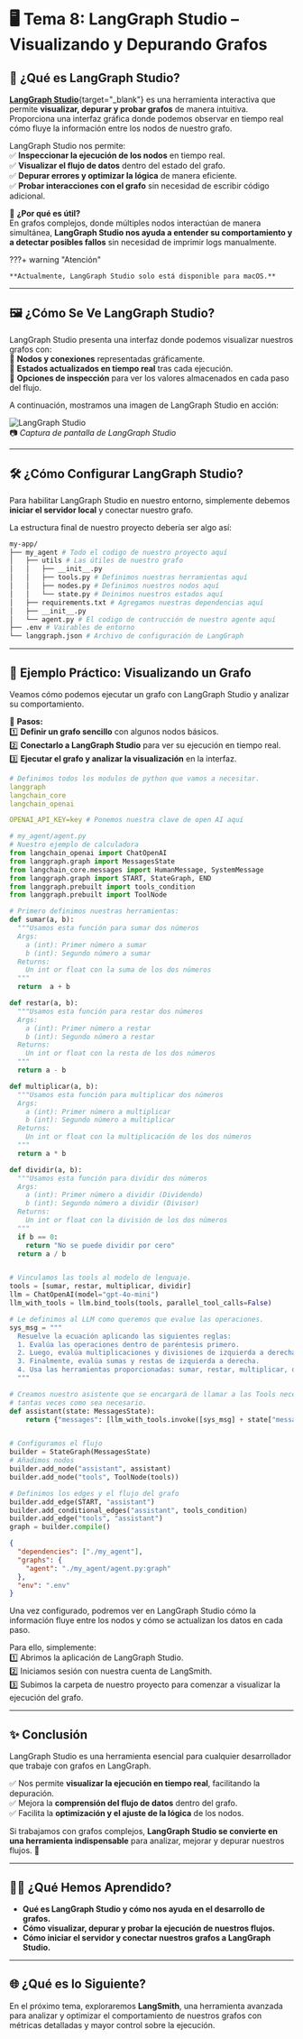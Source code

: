 # 🖥️ Tema 8: LangGraph Studio – Visualizando y Depurando Grafos  

## 🌟 ¿Qué es LangGraph Studio?  

[**LangGraph Studio**](https://github.com/langchain-ai/langgraph-studio){target="_blank"} es una herramienta interactiva que permite **visualizar, depurar y probar grafos** de manera intuitiva.  
Proporciona una interfaz gráfica donde podemos observar en tiempo real cómo fluye la información entre los nodos de nuestro grafo.  

LangGraph Studio nos permite:  
✅ **Inspeccionar la ejecución de los nodos** en tiempo real.  
✅ **Visualizar el flujo de datos** dentro del estado del grafo.  
✅ **Depurar errores y optimizar la lógica** de manera eficiente.  
✅ **Probar interacciones con el grafo** sin necesidad de escribir código adicional.  

🔹 **¿Por qué es útil?**  
En grafos complejos, donde múltiples nodos interactúan de manera simultánea, **LangGraph Studio nos ayuda a entender su comportamiento y a detectar posibles fallos** sin necesidad de imprimir logs manualmente.  

???+ warning "Atención"

    **Actualmente, LangGraph Studio solo está disponible para macOS.**


---

## 🖼️ ¿Cómo Se Ve LangGraph Studio?  

LangGraph Studio presenta una interfaz donde podemos visualizar nuestros grafos con:  
🔹 **Nodos y conexiones** representadas gráficamente.  
🔹 **Estados actualizados en tiempo real** tras cada ejecución.  
🔹 **Opciones de inspección** para ver los valores almacenados en cada paso del flujo.  

A continuación, mostramos una imagen de LangGraph Studio en acción:  

![LangGraph Studio](../assets/img/curso2/tema8/image.gif)  
📷 *Captura de pantalla de LangGraph Studio*  

---

## 🛠️ ¿Cómo Configurar LangGraph Studio?  

Para habilitar LangGraph Studio en nuestro entorno, simplemente debemos **iniciar el servidor local** y conectar nuestro grafo.  

La estructura final de nuestro proyecto debería ser algo así:

```bash title="Estrutura de archivos"
my-app/
├── my_agent # Todo el codigo de nuestro proyecto aquí
│   ├── utils # Las útiles de nuestro grafo
│   │   ├── __init__.py
│   │   ├── tools.py # Definimos nuestras herramientas aquí
│   │   ├── nodes.py # Definimos nuestros nodos aquí
│   │   └── state.py # Deinimos nuestros estados aquí
│   ├── requirements.txt # Agregamos nuestras dependencias aquí
│   ├── __init__.py
│   └── agent.py # El codigo de contrucción de nuestro agente aquí
├── .env # Vairables de entorno
└── langgraph.json # Archivo de configuración de LangGraph
```

---

## 🎯 Ejemplo Práctico: Visualizando un Grafo  

Veamos cómo podemos ejecutar un grafo con LangGraph Studio y analizar su comportamiento.  

📌 **Pasos:**  
1️⃣ **Definir un grafo sencillo** con algunos nodos básicos.  
2️⃣ **Conectarlo a LangGraph Studio** para ver su ejecución en tiempo real.  
3️⃣ **Ejecutar el grafo y analizar la visualización** en la interfaz.  

```yaml title="requirements.txt"
# Definimos todos los modulos de python que vamos a necesitar.
langgraph
langchain_core
langchain_openai
```

```yaml title=".env"
OPENAI_API_KEY=key # Ponemos nuestra clave de open AI aquí
```

```python title="agent.py"
# my_agent/agent.py
# Nuestro ejemplo de calculadora
from langchain_openai import ChatOpenAI
from langgraph.graph import MessagesState
from langchain_core.messages import HumanMessage, SystemMessage
from langgraph.graph import START, StateGraph, END
from langgraph.prebuilt import tools_condition
from langgraph.prebuilt import ToolNode

# Primero definimos nuestras herramientas:
def sumar(a, b):
  """Usamos esta función para sumar dos números
  Args:
    a (int): Primer número a sumar
    b (int): Segundo número a sumar
  Returns:
    Un int or float con la suma de los dos números
  """
  return  a + b

def restar(a, b):
  """Usamos esta función para restar dos números
  Args:
    a (int): Primer número a restar
    b (int): Segundo número a restar
  Returns:
    Un int or float con la resta de los dos números
  """
  return a - b

def multiplicar(a, b):
  """Usamos esta función para multiplicar dos números
  Args:
    a (int): Primer número a multiplicar
    b (int): Segundo número a multiplicar
  Returns:
    Un int or float con la multiplicación de los dos números
  """
  return a * b

def dividir(a, b):
  """Usamos esta función para dividir dos números
  Args:
    a (int): Primer número a dividir (Dividendo)
    b (int): Segundo número a dividir (Divisor)
  Returns:
    Un int or float con la división de los dos números
  """
  if b == 0:
    return "No se puede dividir por cero"
  return a / b


# Vinculamos las tools al modelo de lenguaje.
tools = [sumar, restar, multiplicar, dividir]
llm = ChatOpenAI(model="gpt-4o-mini")
llm_with_tools = llm.bind_tools(tools, parallel_tool_calls=False)

# Le definimos al LLM como queremos que evalue las operaciones.
sys_msg = """
  Resuelve la ecuación aplicando las siguientes reglas:
  1. Evalúa las operaciones dentro de paréntesis primero.
  2. Luego, evalúa multiplicaciones y divisiones de izquierda a derecha.
  3. Finalmente, evalúa sumas y restas de izquierda a derecha.
  4. Usa las herramientas proporcionadas: sumar, restar, multiplicar, dividir.
  """

# Creamos nuestro asistente que se encargará de llamar a las Tools necesarias
# tantas veces como sea necesario.
def assistant(state: MessagesState):
    return {"messages": [llm_with_tools.invoke([sys_msg] + state["messages"])]}


# Configuramos el flujo
builder = StateGraph(MessagesState)
# Añadimos nodos
builder.add_node("assistant", assistant)
builder.add_node("tools", ToolNode(tools))

# Definimos los edges y el flujo del grafo
builder.add_edge(START, "assistant")
builder.add_conditional_edges("assistant", tools_condition)
builder.add_edge("tools", "assistant")
graph = builder.compile()
```

```json title="langgraph.json"
{
  "dependencies": ["./my_agent"],
  "graphs": {
    "agent": "./my_agent/agent.py:graph"
  },
  "env": ".env"
}
```

Una vez configurado, podremos ver en LangGraph Studio cómo la información fluye entre los nodos y cómo se actualizan los datos en cada paso.

Para ello, simplemente:  
1️⃣ Abrimos la aplicación de LangGraph Studio.  
2️⃣ Iniciamos sesión con nuestra cuenta de LangSmith.  
3️⃣ Subimos la carpeta de nuestro proyecto para comenzar a visualizar la ejecución del grafo.  


---

## ✨ Conclusión  

LangGraph Studio es una herramienta esencial para cualquier desarrollador que trabaje con grafos en LangGraph.  

✅ Nos permite **visualizar la ejecución en tiempo real**, facilitando la depuración.  
✅ Mejora la **comprensión del flujo de datos** dentro del grafo.  
✅ Facilita la **optimización y el ajuste de la lógica** de los nodos.  

Si trabajamos con grafos complejos, **LangGraph Studio se convierte en una herramienta indispensable** para analizar, mejorar y depurar nuestros flujos. 🚀  

---

## 🧑‍🏫 ¿Qué Hemos Aprendido?  

- **Qué es LangGraph Studio y cómo nos ayuda en el desarrollo de grafos.**  
- **Cómo visualizar, depurar y probar la ejecución de nuestros flujos.**  
- **Cómo iniciar el servidor y conectar nuestros grafos a LangGraph Studio.**  

---

## 🌐 ¿Qué es lo Siguiente?  

En el próximo tema, exploraremos **LangSmith**, una herramienta avanzada para analizar y optimizar el comportamiento de nuestros grafos con métricas detalladas y mayor control sobre la ejecución.  
